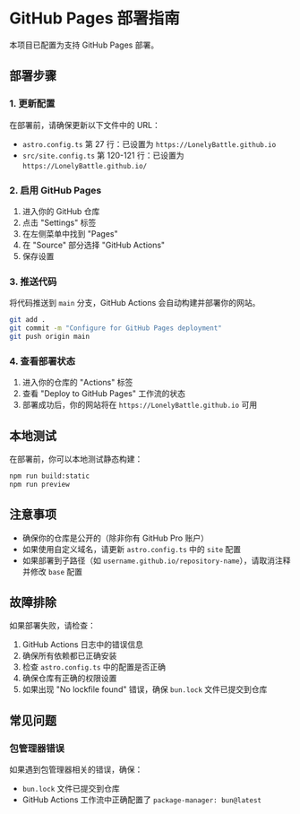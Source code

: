 # GitHub Pages 部署指南

本项目已配置为支持 GitHub Pages 部署。

## 部署步骤

### 1. 更新配置

在部署前，请确保更新以下文件中的 URL：

- `astro.config.ts` 第 27 行：已设置为 `https://LonelyBattle.github.io`
- `src/site.config.ts` 第 120-121 行：已设置为 `https://LonelyBattle.github.io/`

### 2. 启用 GitHub Pages

1. 进入你的 GitHub 仓库
2. 点击 "Settings" 标签
3. 在左侧菜单中找到 "Pages"
4. 在 "Source" 部分选择 "GitHub Actions"
5. 保存设置

### 3. 推送代码

将代码推送到 `main` 分支，GitHub Actions 会自动构建并部署你的网站。

```bash
git add .
git commit -m "Configure for GitHub Pages deployment"
git push origin main
```

### 4. 查看部署状态

1. 进入你的仓库的 "Actions" 标签
2. 查看 "Deploy to GitHub Pages" 工作流的状态
3. 部署成功后，你的网站将在 `https://LonelyBattle.github.io` 可用

## 本地测试

在部署前，你可以本地测试静态构建：

```bash
npm run build:static
npm run preview
```

## 注意事项

- 确保你的仓库是公开的（除非你有 GitHub Pro 账户）
- 如果使用自定义域名，请更新 `astro.config.ts` 中的 `site` 配置
- 如果部署到子路径（如 `username.github.io/repository-name`），请取消注释并修改 `base` 配置

## 故障排除

如果部署失败，请检查：

1. GitHub Actions 日志中的错误信息
2. 确保所有依赖都已正确安装
3. 检查 `astro.config.ts` 中的配置是否正确
4. 确保仓库有正确的权限设置
5. 如果出现 "No lockfile found" 错误，确保 `bun.lock` 文件已提交到仓库

## 常见问题

### 包管理器错误
如果遇到包管理器相关的错误，确保：
- `bun.lock` 文件已提交到仓库
- GitHub Actions 工作流中正确配置了 `package-manager: bun@latest`
